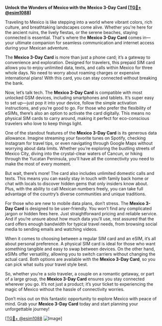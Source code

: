 **Unlock the Wonders of Mexico with the Mexico 3-Day Card [[TG💪+ @esim1088](https://t.me/s/esim1088)]**

Traveling to Mexico is like stepping into a world where vibrant colors, rich culture, and breathtaking landscapes come alive. Whether you're here for the ancient ruins, the lively fiestas, or the serene beaches, staying connected is essential. That's where the **Mexico 3-Day Card** comes in—your ultimate companion for seamless communication and internet access during your Mexican adventure.

The **Mexico 3-Day Card** is more than just a phone card; it’s a gateway to convenience and exploration. Designed for travelers, this prepaid SIM card allows you to enjoy unlimited data, texts, and calls within Mexico for three whole days. No need to worry about roaming charges or expensive international plans! With this card, you can stay connected without breaking the bank.

Now, let’s talk tech. The **Mexico 3-Day Card** is compatible with most unlocked GSM devices, including smartphones and tablets. It’s super easy to set up—just pop it into your device, follow the simple activation instructions, and you’re good to go. For those who prefer the flexibility of eSIMs, there’s also an option to activate the card digitally. This means no physical SIM cards to carry around, making it perfect for eco-conscious travelers who love to keep things light.

One of the standout features of the **Mexico 3-Day Card** is its generous data allowance. Imagine streaming your favorite tunes on Spotify, checking Instagram for travel tips, or even navigating through Google Maps without worrying about data limits. Whether you’re exploring the bustling streets of Mexico City, diving into the crystal-clear waters of Cancun, or hiking through the Yucatan Peninsula, you’ll have all the connectivity you need to make the most of every moment.

But wait, there’s more! The card also includes unlimited domestic calls and texts. This means you can easily stay in touch with family back home or chat with locals to discover hidden gems that only insiders know about. Plus, with the ability to call Mexican numbers freely, you can take full advantage of the country’s diverse communities and unique traditions.

For those who are new to mobile data plans, don’t stress. The **Mexico 3-Day Card** is designed to be user-friendly. You won’t find any complicated jargon or hidden fees here. Just straightforward pricing and reliable service. And if you’re unsure about how much data you’ll use, rest assured that the card offers enough bandwidth for typical travel needs, from browsing social media to sending emails and watching videos.

When it comes to choosing between a regular SIM card and an eSIM, it’s all about personal preference. A physical SIM card is ideal for those who want something tangible and easy to swap between devices. On the other hand, eSIMs offer versatility, allowing you to switch carriers without changing the actual card. Both options are available with the **Mexico 3-Day Card**, so you can pick what suits your travel style best.

So, whether you’re a solo traveler, a couple on a romantic getaway, or part of a large group, the **Mexico 3-Day Card** ensures you stay connected wherever you go. It’s not just a product; it’s your ticket to experiencing the magic of Mexico without the hassle of connectivity worries.

Don’t miss out on this fantastic opportunity to explore Mexico with peace of mind. Grab your **Mexico 3-Day Card** today and start planning your unforgettable journey!

[[TG💪+ @esim1088](https://t.me/s/esim1088) ![Image](https://i.postimg.cc/Y0z9fWf4/image.png)]